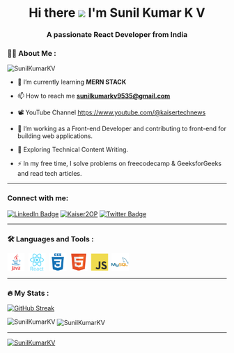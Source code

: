 <h1 align="center">
  Hi there 
  <img src="https://media.giphy.com/media/hvRJCLFzcasrR4ia7z/giphy.gif" width="30px"/>
  I'm Sunil Kumar K V
</h1>
</div>
<h3 align="center">A passionate React Developer from India</h3>

### :man_technologist: About Me :

<p align="left"> <img src="https://komarev.com/ghpvc/?username=SunilKumarKV&label=Profile%20views&color=0e75b6&style=flat" alt="SunilKumarKV" /> </p>

- 🌱 I’m currently learning **MERN STACK**
  
- 📫 How to reach me **sunilkumarkv9535@gmail.com**
  
- 📽️ YouTube Channel https://www.youtube.com/@kaisertechnews

- :telescope: I’m working as a Front-end Developer and contributing to front-end for building web applications.

- :seedling: Exploring Technical Content Writing.

- :zap: In my free time, I solve problems on freecodecamp & GeeksforGeeks and read tech articles.

---

<h3 align="left">Connect with me:</h3>
<p align="left">
<a href="https://www.linkedin.com/in/sunilkumarkv44/" target="blank"><img align="center" src="https://img.shields.io/badge/LinkedIn-blue?style=for-the-badge&logo=linkedin&logoColor=white" alt="LinkedIn Badge" height="30" width="40" /></a>
<a href="https://instagram.com/Kaiser2op" target="blank"><img align="center" src="https://raw.githubusercontent.com/rahuldkjain/github-profile-readme-generator/master/src/images/icons/Social/instagram.svg" alt="Kaiser2OP" height="30" width="40" /></a>
<a href="https://twitter.com/Sunil_KVB" target="blank"><img align="center" src="https://img.shields.io/badge/Twitter-blue?style=for-the-badge&logo=twitter&logoColor=white" alt="Twitter Badge" height="30" width="40" /></a>
</p>

---

### :hammer_and_wrench: Languages and Tools :
<div>
  <img src="https://github.com/devicons/devicon/blob/master/icons/java/java-original-wordmark.svg" title="Java" alt="Java" width="40" height="40"/>&nbsp;
  <img src="https://github.com/devicons/devicon/blob/master/icons/react/react-original-wordmark.svg" title="React" alt="React" width="40" height="40"/>&nbsp;
  <img src="https://github.com/devicons/devicon/blob/master/icons/css3/css3-plain-wordmark.svg"  title="CSS3" alt="CSS" width="40" height="40"/>&nbsp;
  <img src="https://github.com/devicons/devicon/blob/master/icons/html5/html5-original.svg" title="HTML5" alt="HTML" width="40" height="40"/>&nbsp;
  <img src="https://github.com/devicons/devicon/blob/master/icons/javascript/javascript-original.svg" title="JavaScript" alt="JavaScript" width="40" height="40"/>&nbsp;
  <img src="https://github.com/devicons/devicon/blob/master/icons/mysql/mysql-original-wordmark.svg" title="MySQL"  alt="MySQL" width="40" height="40"/>&nbsp;
 </div>

---

### :fire: My Stats :

[![GitHub Streak](http://github-readme-streak-stats.herokuapp.com?user=SunilKumarKV&theme=dark&background=000000)](https://git.io/streak-stats)
<br/>
<!--![](https://github-readme-stats.vercel.app/api/top-langs/?username=Sunil-Kumar-KV&theme=dark&hide_border=false&include_all_commits=false&count_private=false&layout=compact) -->
<p><img align="left" src="https://github-readme-stats.vercel.app/api/top-langs?username=SunilKumarKV&show_icons=true&locale=en&layout=compact" alt="SunilKumarKV" /></p>

<p>&nbsp;<img align="center" src="https://github-readme-stats.vercel.app/api?username=SunilKumarKV&show_icons=true&locale=en" alt="SunilKumarKV" /></p>

---

<p align="left"> <a href="https://github.com/ryo-ma/github-profile-trophy"><img src="https://github-profile-trophy.vercel.app/?username=SunilKumarKV" alt="SunilKumarKV" /></a> </p>

